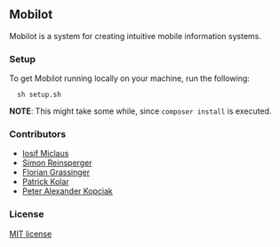 ## Mobilot

Mobilot is a system for creating intuitive mobile information systems.

### Setup

To get Mobilot running locally on your machine, run the following:
```
  sh setup.sh
```
**NOTE**: This might take some while, since `composer install` is executed.




### Contributors
- [Iosif Miclaus](https://github.com/miclaus)
- [Simon Reinsperger](https://github.com/abisz)
- [Florian Grassinger](https://github.com/doomsayer2)
- [Patrick Kolar](https://github.com/DrFritzi)
- [Peter Alexander Kopciak](https://github.com/rikkuporta)

### License

[MIT license](http://opensource.org/licenses/MIT)
